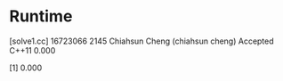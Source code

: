 # Runtime

[solve1.cc]
16723066    2145    Chiahsun Cheng (chiahsun cheng)   Accepted  C++11   0.000

[1] 0.000
